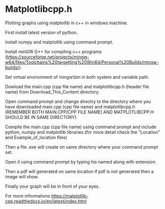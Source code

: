 # Matplotlibcpp.h
Plotting graphs using matplotlib in c++ in windows machine.

First install latest version of python.

Install numpy and matplotlib using command prompt.

Install minGW G++ for compiling c++ programs (https://sourceforge.net/projects/mingw-w64/files/Toolchains%20targetting%20Win64/Personal%20Builds/mingw-builds/).

Set virtual environment of mingw\bin in both system and variable path.

Dowload the main.cpp (cpp file name) and matplotlibcpp.h (header file name) from Download_This_Content directory.

Open command prompt and change directry to the directory where you have downloaded main.cpp (cpp file name) and matplotlibcpp.h (REMEMBER BOTH MAIN.CPP[CPP FILE NAME] AND MATPLOTLIBCPP.H SHOULD BE IN SAME DIRECTORY).

Compile the main.cpp (cpp file name) using command prompt and include python, numpy and matplotlib libraries.(for more detail check the "Location" and Example_of_location files)

Then a file .exe will create on same directory where your command prompt set.

Open it using command prompt by typing his named along with extension.

Then a pdf will generated on same location if pdf is not generated then a image will show.

Finally your graph will be in front of your eyes.

For more informations https://matplotlib-cpp.readthedocs.io/en/latest/index.html
